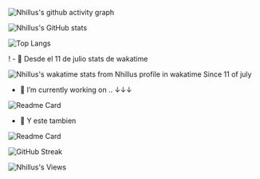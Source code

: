 

![Nhillus's github activity graph](https://activity-graph.herokuapp.com/graph?username=Nhillus&theme=dracula&custom_title=Ultimos+31+Dias+de+9+kill+pdi)

![Nhillus's GitHub stats](https://github-readme-stats.vercel.app/api?username=Nhillus&count_private=true&show_icons=true&theme=tokyonight)

![Top Langs](https://github-readme-stats.vercel.app/api/top-langs/?username=Nhillus&layout=compact&theme=tokyonight)

! - 💬  Desde el 11 de julio stats de wakatime

![Nhillus's wakatime stats from Nhillus profile in wakatime Since 11 of july](https://github-readme-stats.vercel.app/api/wakatime?username=Nhillus&v=2&theme=dark)

- 🔭 I’m currently working on .. ↓↓↓

![Readme Card](https://github-readme-stats.vercel.app/api/pin/?username=Nhillus&repo=Tiendaderopa)

- 🔭 Y este tambien 

![Readme Card](https://github-readme-stats.vercel.app/api/pin/?username=Nhillus&repo=Swiff_web)


![GitHub Streak](http://github-readme-streak-stats.herokuapp.com?user=Nhillus&theme=tokyonight&hide_border=true&ring=DD2727)


![Nhillus's Views](https://komarev.com/ghpvc/?username=Nhillus)









<!--
**Nhillus/Nhillus** is a ✨ _special_ ✨ repository because its `README.md` (this file) appears on your GitHub profile.

Here are some ideas to get you started:

- 🔭 I’m currently working on ...
- 🌱 I’m currently learning ...
- 👯 I’m looking to collaborate on ...
- 🤔 I’m looking for help with ...
- 💬 Ask me about ...
- 📫 How to reach me: ...
- 😄 Pronouns: ...
- ⚡ Fun fact: ...
-->
